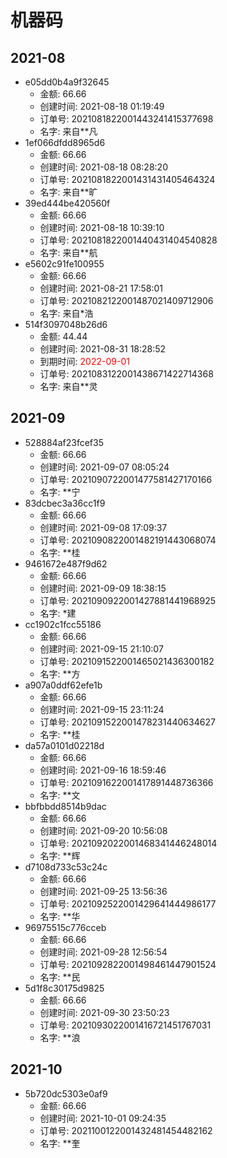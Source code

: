 # 机器码
## 2021-08
* e05dd0b4a9f32645
  * 金额: 66.66
  * 创建时间: 2021-08-18 01:19:49
  * 订单号: 2021081822001443241415377698
  * 名字: 来自**凡
* 1ef066dfdd8965d6
  * 金额: 66.66
  * 创建时间: 2021-08-18 08:28:20
  * 订单号: 2021081822001431431405464324
  * 名字: 来自**旷
* 39ed444be420560f
  * 金额: 66.66
  * 创建时间: 2021-08-18 10:39:10
  * 订单号: 2021081822001440431404540828
  * 名字: 来自**航
* e5602c91fe100955
  * 金额: 66.66
  * 创建时间: 2021-08-21 17:58:01
  * 订单号: 2021082122001487021409712906
  * 名字: 来自*浩
* 514f3097048b26d6
  * 金额: 44.44
  * 创建时间: 2021-08-31 18:28:52
  * 到期时间: <font color=red>2022-09-01</font >
  * 订单号: 2021083122001438671422714368
  * 名字: 来自**灵

## 2021-09
* 528884af23fcef35
  * 金额: 66.66
  * 创建时间: 2021-09-07 08:05:24
  * 订单号: 2021090722001477581427170166
  * 名字: **宁
* 83dcbec3a36cc1f9
  * 金额: 66.66
  * 创建时间: 2021-09-08 17:09:37
  * 订单号: 2021090822001482191443068074
  * 名字: **桂
* 9461672e487f9d62
  * 金额: 66.66
  * 创建时间: 2021-09-09 18:38:15
  * 订单号: 2021090922001427881441968925
  * 名字: *建
* cc1902c1fcc55186
  * 金额: 66.66
  * 创建时间: 2021-09-15 21:10:07
  * 订单号: 2021091522001465021436300182
  * 名字: **方
* a907a0ddf62efe1b
  * 金额: 66.66
  * 创建时间: 2021-09-15 23:11:24
  * 订单号: 2021091522001478231440634627
  * 名字: **桂
* da57a0101d02218d
  * 金额: 66.66
  * 创建时间: 2021-09-16 18:59:46
  * 订单号: 2021091622001417891448736366
  * 名字: **文
* bbfbbdd8514b9dac
  * 金额: 66.66
  * 创建时间: 2021-09-20 10:56:08
  * 订单号: 2021092022001468341446248014
  * 名字: **辉
* d7108d733c53c24c
  * 金额: 66.66
  * 创建时间: 2021-09-25 13:56:36
  * 订单号: 2021092522001429641444986177
  * 名字: **华
* 96975515c776cceb
  * 金额: 66.66
  * 创建时间: 2021-09-28 12:56:54
  * 订单号: 2021092822001498461447901524
  * 名字: **民
* 5d1f8c30175d9825
  * 金额: 66.66
  * 创建时间: 2021-09-30 23:50:23
  * 订单号: 2021093022001416721451767031
  * 名字: **浪

## 2021-10
* 5b720dc5303e0af9
  * 金额: 66.66
  * 创建时间: 2021-10-01 09:24:35
  * 订单号: 2021100122001432481454482162
  * 名字: **奎